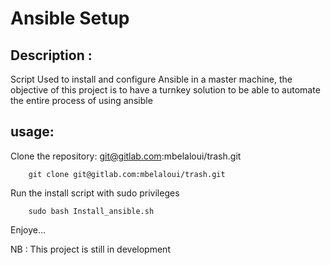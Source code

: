 # Ansible Setup

## Description :

Script Used to install and configure Ansible in a master machine, the objective of this project is to have a turnkey solution to be able to automate the entire process of using ansible


## usage:

Clone the repository: git@gitlab.com:mbelaloui/trash.git

```
    git clone git@gitlab.com:mbelaloui/trash.git
```

Run the install script with sudo privileges 

```
    sudo bash Install_ansible.sh
```

Enjoye...

NB : This project is still in development